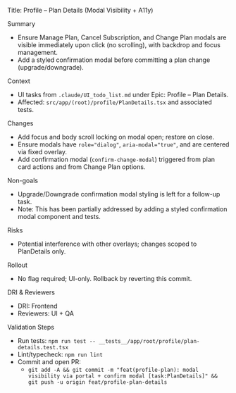Title: Profile – Plan Details (Modal Visibility + A11y)

Summary
- Ensure Manage Plan, Cancel Subscription, and Change Plan modals are visible immediately upon click (no scrolling), with backdrop and focus management.
 - Add a styled confirmation modal before committing a plan change (upgrade/downgrade).

Context
- UI tasks from `.claude/UI_todo_list.md` under Epic: Profile – Plan Details.
- Affected: `src/app/(root)/profile/PlanDetails.tsx` and associated tests.

Changes
- Add focus and body scroll locking on modal open; restore on close.
- Ensure modals have `role="dialog"`, `aria-modal="true"`, and are centered via fixed overlay.
 - Add confirmation modal (`confirm-change-modal`) triggered from plan card actions and from Change Plan options.

Non-goals
- Upgrade/Downgrade confirmation modal styling is left for a follow-up task.
 - Note: This has been partially addressed by adding a styled confirmation modal component and tests.

Risks
- Potential interference with other overlays; changes scoped to PlanDetails only.

Rollout
- No flag required; UI-only. Rollback by reverting this commit.

DRI & Reviewers
- DRI: Frontend
- Reviewers: UI + QA

Validation Steps
- Run tests: `npm run test -- __tests__/app/root/profile/plan-details.test.tsx`
- Lint/typecheck: `npm run lint`
- Commit and open PR:
  - `git add -A && git commit -m "feat(profile-plan): modal visibility via portal + confirm modal [task:PlanDetails]" && git push -u origin feat/profile-plan-details`
